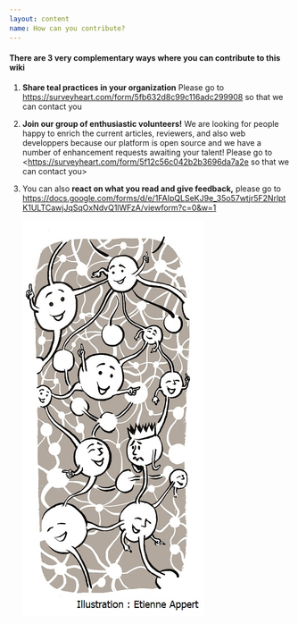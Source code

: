 ```yaml
---
layout: content
name: How can you contribute?
---
```

#### There are 3 very complementary ways where you can contribute to this wiki

1. **Share teal practices in your organization** Please go to <https://surveyheart.com/form/5fb632d8c99c116adc299908> so that we can contact you
2. **Join our group of enthusiastic volunteers!** We are looking for people happy to enrich the current articles, reviewers, and also web developpers because our platform is open source and we have a number of enhancement requests awaiting your talent! Please go to <https://surveyheart.com/form/5f12c56c042b2b3696da7a2e so that we can contact you>
3. You can also **react on what you read and give feedback,** please go to <https://docs.google.com/forms/d/e/1FAIpQLSeKJ9e_35o57wtjr5F2NrlptK1ULTCawjJqSqOxNdvQ1lWFzA/viewform?c=0&w=1>

   ![](/media/contribute.jpg)